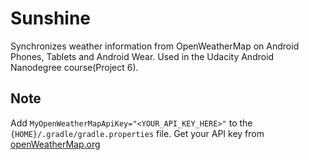 Sunshine
========

Synchronizes weather information from OpenWeatherMap on Android Phones, Tablets and Android Wear. Used in the Udacity Android Nanodegree course(Project 6).

Note
----
Add `MyOpenWeatherMapApiKey="<YOUR_API_KEY_HERE>"` to the `{HOME}/.gradle/gradle.properties` file. Get your API key from [openWeatherMap.org](http://openweathermap.org)


